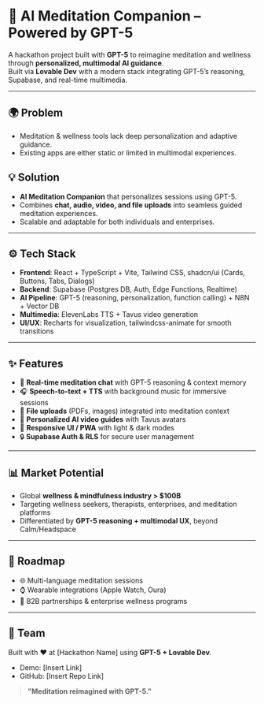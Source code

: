 # 🧘 AI Meditation Companion – Powered by GPT-5

A hackathon project built with **GPT-5** to reimagine meditation and wellness through **personalized, multimodal AI guidance**.  
Built via **Lovable Dev** with a modern stack integrating GPT-5’s reasoning, Supabase, and real-time multimedia.

---

## 🌍 Problem
- Meditation & wellness tools lack deep personalization and adaptive guidance.  
- Existing apps are either static or limited in multimodal experiences.  

## 💡 Solution
- **AI Meditation Companion** that personalizes sessions using GPT-5.  
- Combines **chat, audio, video, and file uploads** into seamless guided meditation experiences.  
- Scalable and adaptable for both individuals and enterprises.  

---

## ⚙️ Tech Stack

- **Frontend**: React + TypeScript + Vite, Tailwind CSS, shadcn/ui (Cards, Buttons, Tabs, Dialogs)  
- **Backend**: Supabase (Postgres DB, Auth, Edge Functions, Realtime)  
- **AI Pipeline**: GPT-5 (reasoning, personalization, function calling) + N8N + Vector DB  
- **Multimedia**: ElevenLabs TTS + Tavus video generation  
- **UI/UX**: Recharts for visualization, tailwindcss-animate for smooth transitions  

---

## ✨ Features

- 💬 **Real-time meditation chat** with GPT-5 reasoning & context memory  
- 🎧 **Speech-to-text + TTS** with background music for immersive sessions  
- 📂 **File uploads** (PDFs, images) integrated into meditation context  
- 🎥 **Personalized AI video guides** with Tavus avatars  
- 📱 **Responsive UI / PWA** with light & dark modes  
- 🔒 **Supabase Auth & RLS** for secure user management  

---

## 📊 Market Potential
- Global **wellness & mindfulness industry > $100B**  
- Targeting wellness seekers, therapists, enterprises, and meditation platforms  
- Differentiated by **GPT-5 reasoning + multimodal UX**, beyond Calm/Headspace  

---

## 🚀 Roadmap
- 🌐 Multi-language meditation sessions  
- ⌚ Wearable integrations (Apple Watch, Oura)  
- 🏢 B2B partnerships & enterprise wellness programs  

---

## 🙌 Team
Built with ❤️ at [Hackathon Name] using **GPT-5 + Lovable Dev**.  
- Demo: [Insert Link]  
- GitHub: [Insert Repo Link]  

> **"Meditation reimagined with GPT-5."**

